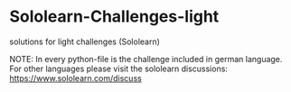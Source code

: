 # Sololearn-Challenges-light
solutions for light challenges (Sololearn)

NOTE:
In every python-file is the challenge included in german language.
For other languages please visit the sololearn discussions: https://www.sololearn.com/discuss
